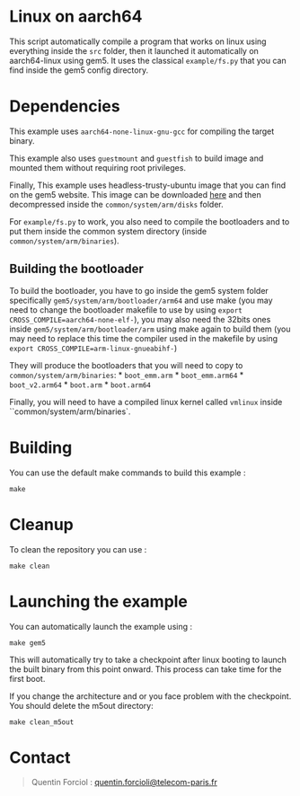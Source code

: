 # Linux on aarch64
This script automatically compile a program that works on linux using everything inside the ``src`` folder, then it launched it automatically on aarch64-linux using gem5.
It uses the classical ``example/fs.py`` that you can find inside the gem5 config directory.



# Dependencies
This example uses ``aarch64-none-linux-gnu-gcc`` for compiling the target binary.

This example also uses ``guestmount`` and ``guestfish`` to build image and mounted them without requiring root privileges. 

Finally, This example uses headless-trusty-ubuntu image that you can find on the gem5 website. This image can be downloaded [here](https://www.gem5.org/documentation/general_docs/fullsystem/guest_binaries) and then decompressed inside the ``common/system/arm/disks`` folder.

For ``example/fs.py`` to work, you also need to compile the bootloaders and to put them inside the common system directory (inside ``common/system/arm/binaries``).
## Building the bootloader
To build the bootloader, you have to go inside the gem5 system folder specifically ``gem5/system/arm/bootloader/arm64`` and use make (you may need to change the bootloader makefile to use by using ``export CROSS_COMPILE=aarch64-none-elf-``), you may also need the 32bits ones inside ``gem5/system/arm/bootloader/arm`` using make again to build them (you may need to replace this time the compiler used in the makefile by using ``export CROSS_COMPILE=arm-linux-gnueabihf-``)

They will produce the bootloaders that you will need to copy to ``common/system/arm/binaries``: 
    * ``boot_emm.arm``
    * ``boot_emm.arm64``
    * ``boot_v2.arm64``
    * ``boot.arm``
    * ``boot.arm64``

Finally, you will need to have a compiled linux kernel called ``vmlinux`` inside ``common/system/arm/binaries`.
# Building 
You can use the default make commands to build this example :
    
    make
# Cleanup
To clean the repository you can use :

    make clean

# Launching the example
You can automatically launch the example using :

    make gem5

This will automatically try to take a checkpoint after linux booting to launch the built binary from this point onward.
This process can take time for the first boot.

If you change the architecture and or you face problem with the checkpoint. You should delete the m5out directory:

    make clean_m5out

# Contact
> Quentin Forciol : <quentin.forcioli@telecom-paris.fr>
